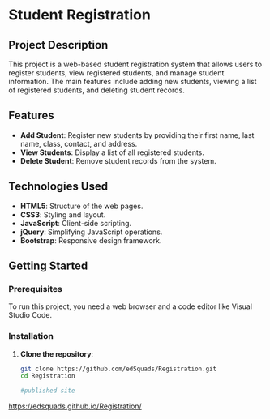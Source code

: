 # Student Registration

## Project Description

This project is a web-based student registration system that allows users to register students, view registered students, and manage student information. The main features include adding new students, viewing a list of registered students, and deleting student records.

## Features

- **Add Student**: Register new students by providing their first name, last name, class, contact, and address.
- **View Students**: Display a list of all registered students.
- **Delete Student**: Remove student records from the system.

## Technologies Used

- **HTML5**: Structure of the web pages.
- **CSS3**: Styling and layout.
- **JavaScript**: Client-side scripting.
- **jQuery**: Simplifying JavaScript operations.
- **Bootstrap**: Responsive design framework.

## Getting Started

### Prerequisites

To run this project, you need a web browser and a code editor like Visual Studio Code.

### Installation

1. **Clone the repository**:
   ```bash
   git clone https://github.com/edSquads/Registration.git
   cd Registration

   #published site
https://edsquads.github.io/Registration/
